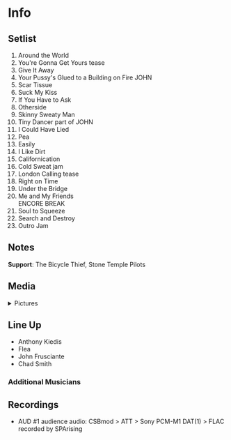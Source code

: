 # Info

## Setlist

1. Around the World
2. You're Gonna Get Yours tease
3. Give It Away
4. Your Pussy's Glued to a Building on Fire JOHN
5. Scar Tissue
6. Suck My Kiss
7. If You Have to Ask
8. Otherside
9. Skinny Sweaty Man
10. Tiny Dancer part of JOHN
11. I Could Have Lied
12. Pea
13. Easily
14. I Like Dirt
15. Californication
16. Cold Sweat jam
17. London Calling tease
18. Right on Time
19. Under the Bridge
20. Me and My Friends
<br> ENCORE BREAK
21. Soul to Squeeze
22. Search and Destroy
23. Outro Jam

## Notes

**Support**: The Bicycle Thief, Stone Temple Pilots

## Media 

<details>
  <summary>Pictures</summary>
  <!--<img alt="Setlist" title="Setlist" src="_.jpg" height="200" />
  <img alt="Clipping" title="Clipping" src="_.jpg" height="200" />
  <img alt="Flyer" title="Flyer" src="_.jpg" height="200" />-->
</details>

## Line Up

* Anthony Kiedis
* Flea
* John Frusciante
* Chad Smith

### Additional Musicians

## Recordings

* AUD #1 audience audio: CSBmod > ATT > Sony PCM-M1 DAT(1) > FLAC recorded by SPArising
